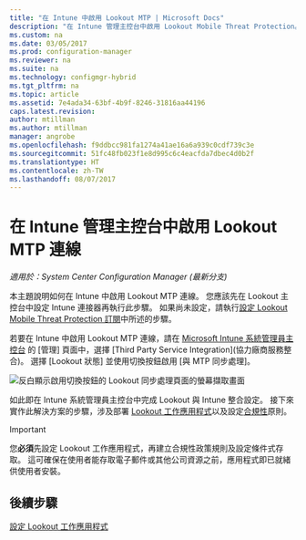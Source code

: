 ```yaml
---
title: "在 Intune 中啟用 Lookout MTP | Microsoft Docs"
description: "在 Intune 管理主控台中啟用 Lookout Mobile Threat Protection。"
ms.custom: na
ms.date: 03/05/2017
ms.prod: configuration-manager
ms.reviewer: na
ms.suite: na
ms.technology: configmgr-hybrid
ms.tgt_pltfrm: na
ms.topic: article
ms.assetid: 7e4ada34-63bf-4b9f-8246-31816aa44196
caps.latest.revision: 
author: mtillman
ms.author: mtillman
manager: angrobe
ms.openlocfilehash: f9ddbcc981fa1274a41ae16a6a939c0cdf739c3e
ms.sourcegitcommit: 51fc48fb023f1e8d995c6c4eacfda7dbec4d0b2f
ms.translationtype: HT
ms.contentlocale: zh-TW
ms.lasthandoff: 08/07/2017
---
```

# <a name="enable-lookout-mtp-connection-in-the-intune-admin-console"></a>在 Intune 管理主控台中啟用 Lookout MTP 連線

*適用於：System Center Configuration Manager (最新分支)*

本主題說明如何在 Intune 中啟用 Lookout MTP 連線。 您應該先在 Lookout 主控台中設定 Intune 連接器再執行此步驟。  如果尚未設定，請執行[設定 Lookout Mobile Threat Protection 訂閱](set-up-your-subscription-with-lookout.md)中所述的步驟。

若要在 Intune 中啟用 Lookout MTP 連線，請在 [Microsoft Intune 系統管理員主控台](https://manage.microsoft.com) 的 [管理] 頁面中，選擇 [Third Party Service Integration]\(協力廠商服務整合)。 選擇 [Lookout 狀態] 並使用切換按鈕啟用 [與 MTP 同步處理]。

![反白顯示啟用切換按鈕的 Lookout 同步處理頁面的螢幕擷取畫面](media/lookout-intune-synchronization.png)

如此即在 Intune 系統管理員主控台中完成 Lookout 與 Intune 整合設定。  接下來實作此解決方案的步驟，涉及部署 [Lookout 工作應用程式](configure-and-deploy-lookout-for-work-apps.md)以及設定[合規性](enable-device-threat-protection-rule-compliance-policy.md)原則。

>[!IMPORTANT]
> 您**必須**先設定 Lookout 工作應用程式，再建立合規性政策規則及設定條件式存取。 這可確保在使用者能存取電子郵件或其他公司資源之前，應用程式即已就緒供使用者安裝。

## <a name="next-steps"></a>後續步驟
[設定 Lookout 工作應用程式](configure-and-deploy-lookout-for-work-apps.md)
